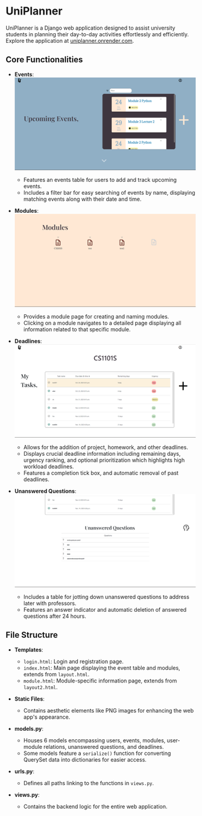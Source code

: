 # UniPlanner

UniPlanner is a Django web application designed to assist university students in planning their day-to-day activities effortlessly and efficiently. Explore the application at [uniplanner.onrender.com](https://uniplanner.onrender.com).

## Core Functionalities

- **Events**:
  ![Events Page Screenshot](screenshots/events.png)
   - Features an events table for users to add and track upcoming events.
   - Includes a filter bar for easy searching of events by name, displaying matching events along with their date and time.

- **Modules**:
  ![Events Page Screenshot](screenshots/module.png)
   - Provides a module page for creating and naming modules.
   - Clicking on a module navigates to a detailed page displaying all information related to that specific module.

- **Deadlines**:
  ![Events Page Screenshot](screenshots/deadline.png)
   - Allows for the addition of project, homework, and other deadlines.
   - Displays crucial deadline information including remaining days, urgency ranking, and optional prioritization which highlights high workload deadlines.
   - Features a completion tick box, and automatic removal of past deadlines.

- **Unanswered Questions**:
  ![Events Page Screenshot](screenshots/questions.png) 
   - Includes a table for jotting down unanswered questions to address later with professors.
   - Features an answer indicator and automatic deletion of answered questions after 24 hours.

## File Structure

- **Templates**:
   - `login.html`: Login and registration page.
   - `index.html`: Main page displaying the event table and modules, extends from `layout.html`.
   - `module.html`: Module-specific information page, extends from `layout2.html`.

- **Static Files**:
   - Contains aesthetic elements like PNG images for enhancing the web app's appearance.

- **models.py**:
   - Houses 6 models encompassing users, events, modules, user-module relations, unanswered questions, and deadlines.
   - Some models feature a `serialize()` function for converting QuerySet data into dictionaries for easier access.

- **urls.py**:
   - Defines all paths linking to the functions in `views.py`.

- **views.py**:
   - Contains the backend logic for the entire web application.





